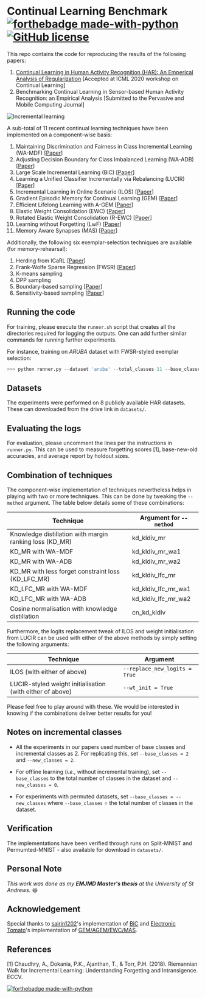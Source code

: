 # Continual Learning Benchmark [![forthebadge made-with-python](http://ForTheBadge.com/images/badges/made-with-python.svg)](https://www.python.org/) [![GitHub license](https://img.shields.io/github/license/Naereen/StrapDown.js.svg)](https://github.com/Naereen/StrapDown.js/blob/master/LICENSE)

This repo contains the code for reproducing the results of the following papers:

1. [Continual Learning in Human Activity Recognition (HAR): An Emperical Analysis of Regularization](https://drive.google.com/file/d/1B-p_xzlA2j56LtzxQyUHA34QwxedJosJ/view) [Accepted at ICML 2020 workshop on Continual Learning]
2. Benchmarking Continual Learning in Sensor-based Human Activity Recognition: an Empirical Analysis [Submitted to the Pervasive and Mobile Computing Journal]

![Incremental learning](https://github.com/srvCodes/continual-learning-benchmark/blob/master/utils/img/incremental_learning.png)

A sub-total of 11 recent continual learning techniques have been implemented on a component-wise basis:

1. Maintaining Discrimination and Fairness in Class Incremental Learning (WA-MDF) [[Paper](https://openaccess.thecvf.com/content_CVPR_2020/papers/Zhao_Maintaining_Discrimination_and_Fairness_in_Class_Incremental_Learning_CVPR_2020_paper.pdf)]
2. Adjusting Decision Boundary for Class Imbalanced Learning (WA-ADB) [[Paper](https://ieeexplore.ieee.org/document/9081988)]
3. Large Scale Incremental Learning (BiC) [[Paper](https://openaccess.thecvf.com/content_CVPR_2019/papers/Wu_Large_Scale_Incremental_Learning_CVPR_2019_paper.pdf)]
4. Learning a Unified Classifier Incrementally via Rebalancing (LUCIR) [[Paper](http://dahualin.org/publications/dhl19_increclass.pdf)]
5. Incremental Learning in Online Scenario (ILOS) [[Paper](https://openaccess.thecvf.com/content_CVPR_2020/papers/He_Incremental_Learning_in_Online_Scenario_CVPR_2020_paper.pdf)]
6. Gradient Episodic Memory for Continual Learning (GEM) [[Paper](https://papers.nips.cc/paper/7225-gradient-episodic-memory-for-continual-learning.pdf)]
7. Efficient Lifelong Learning with A-GEM [[Paper](https://openreview.net/forum?id=Hkf2_sC5FX)]
8. Elastic Weight Consolidation (EWC) [[Paper](https://arxiv.org/pdf/1612.00796.pdf)]
9. Rotated Elastic Weight Consolidation (R-EWC) [[Paper](https://arxiv.org/abs/1802.02950)]
10. Learning without Forgetting (LwF) [[Paper](https://ieeexplore.ieee.org/stamp/stamp.jsp?arnumber=8107520)]
11. Memory Aware Synapses (MAS) [[Paper](https://link.springer.com/chapter/10.1007/978-3-030-01219-9_9)]

Additionally, the following six exemplar-selection techniques are available (for memory-rehearsal):

1. Herding from ICaRL [[Paper](https://openaccess.thecvf.com/content_cvpr_2017/papers/Rebuffi_iCaRL_Incremental_Classifier_CVPR_2017_paper.pdf)]
2. Frank-Wolfe Sparse Regression (FWSR) [[Paper](https://arxiv.org/abs/1811.02702)]
3. K-means sampling
4. DPP sampling 
5. Boundary-based sampling [[Paper](https://ieeexplore.ieee.org/document/8986833)]
6. Sensitivity-based sampling [[Paper](https://ieeexplore.ieee.org/stamp/stamp.jsp?tp=&arnumber=8949290)]

## Running the code

For training, please execute the `runner.sh` script that creates all the directories required for logging the outputs. One can add further similar commands for running further experiments.

For instance, training on *ARUBA* dataset with FWSR-styled exemplar selection:

```python
>>> python runner.py --dataset 'aruba' --total_classes 11 --base_classes 2 --new_classes 2 --epochs 160 --method 'kd_kldiv_wa1' --exemplar 'fwsr' # e.g. for FWSR-styled exemplar selection

```

## Datasets

The experiments were performed on 8 publicly available HAR datasets. These can downloaded from the drive link in `datasets/`.

## Evaluating the logs

For evaluation, please uncomment the lines per the instructions in `runner.py`. This can be used to measure forgetting scores [1], base-new-old accuracies, and average report by holdout sizes.

## Combination of techniques

The component-wise implementation of techniques nevertheless helps in playing with two or more techniques. This can be done by tweaking the `--method` argument. The table below details some of these combinations:

Technique | Argument for `--method`
------------ | -------------
Knowledge distillation with margin ranking loss (KD_MR) | kd_kldiv_mr
KD_MR with WA-MDF | kd_kldiv_mr_wa1
KD_MR with WA-ADB | kd_kldiv_mr_wa2
KD_MR with less forget constraint loss (KD_LFC_MR) | kd_kldiv_lfc_mr
KD_LFC_MR with WA-MDF | kd_kldiv_lfc_mr_wa1
KD_LFC_MR with WA-ADB | kd_kldiv_lfc_mr_wa2
Cosine normalisation with knowledge distillation | cn_kd_kldiv

Furthermore, the logits replacement tweak of ILOS and weight initialisation from LUCIR can be used with either of the above methods by simply setting the following arguments:

Technique | Argument 
------------ | ----------------
ILOS (with either of above) | `--replace_new_logits = True`
LUCIR-styled weight initialisation (with either of above) | `--wt_init = True`

Please feel free to play around with these. We would be interested in knowing if the combinations deliver better results for you!

## Notes on incremental classes

- All the experiments in our papers used number of base classes and incremental classes as 2. For replicating this, set `--base_classes = 2` and `--new_classes = 2`. 

- For offline learning (_i.e._, without incremental training), set `--base_classes` to the total number of classes in the dataset and `--new_classes = 0`.

- For experiments with permuted datasets, set `--base_classes = --new_classes` where `--base_classes` = the total number of classes in the dataset.

## Verification

The implementations have been verified through runs on Split-MNIST and Permumted-MNIST - also available for download in `datasets/`.

## Personal Note 

_This work was done as my **EMJMD Master's thesis** at the University of St Andrews._ :smiley:

## Acknowledgement

Special thanks to [sairin1202](https://github.com/sairin1202)'s implementation of [BiC](https://github.com/sairin1202/BIC) and [Electronic Tomato](https://github.com/ElectronicTomato)'s implementation of [GEM/AGEM/EWC/MAS](https://github.com/ElectronicTomato/continue_leanrning_agem/tree/master/agents). 

## References

[1] Chaudhry, A., Dokania, P.K., Ajanthan, T., & Torr, P.H. (2018). Riemannian Walk for Incremental Learning: Understanding Forgetting and Intransigence. ECCV.


[![forthebadge made-with-python](https://github.com/pytorch/pytorch/blob/master/docs/source/_static/img/pytorch-logo-dark.svg)](https://pytorch.org/)
